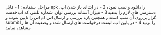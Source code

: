 مراحل استفاده :
1 - فایل apk را دانلود و نصب نموده
2 - در ابتدای باز شدن اپ، دسترسی های لازم را بدهید
3 - میزان آستانه بررسی توان، شماره تلفنی که اپ خدمت گزار بر روی آن نصب است و همچنین بازه بررسی و ارسال اس ام اس را تایین نموده و submit را بزنید
4 - در پایین اپ، لیست درخواست های ارسال شده و وضعیت آن ها را مشاهده نمایید
